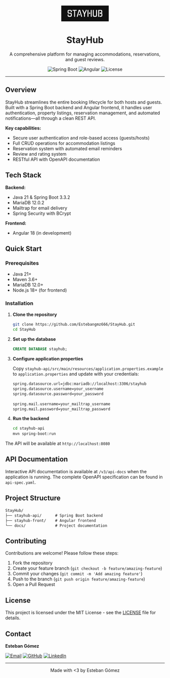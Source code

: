 <p align="center">
  <img src="assets/logo-git.png" alt="StayHub Logo" width="150" height="50">
</p>

<h1 align="center">StayHub</h1>

<p align="center">
  A comprehensive platform for managing accommodations, reservations, and guest reviews.
</p>

<p align="center">
  <img src="https://img.shields.io/badge/Spring%20Boot-3.3.2-6DB33F" alt="Spring Boot">
  <img src="https://img.shields.io/badge/Angular-18-DD0031" alt="Angular">
  <img src="https://img.shields.io/badge/License-MIT-yellow" alt="License">
</p>

---

## Overview

StayHub streamlines the entire booking lifecycle for both hosts and guests. Built with a Spring Boot backend and Angular frontend, it handles user authentication, property listings, reservation management, and automated notifications—all through a clean REST API.

**Key capabilities:**
- Secure user authentication and role-based access (guests/hosts)
- Full CRUD operations for accommodation listings
- Reservation system with automated email reminders
- Review and rating system
- RESTful API with OpenAPI documentation

## Tech Stack

**Backend:**
- Java 21 & Spring Boot 3.3.2
- MariaDB 12.0.2
- Mailtrap for email delivery
- Spring Security with BCrypt

**Frontend:**
- Angular 18 (in development)

## Quick Start

### Prerequisites
- Java 21+
- Maven 3.6+
- MariaDB 12.0+
- Node.js 18+ (for frontend)

### Installation

1. **Clone the repository**
   ```bash
   git clone https://github.com/Estebangmz666/StayHub.git
   cd StayHub
   ```

2. **Set up the database**
   ```sql
   CREATE DATABASE stayhub;
   ```

3. **Configure application properties**
   
   Copy `stayhub-api/src/main/resources/application.properties.example` to `application.properties` and update with your credentials:
   ```properties
   spring.datasource.url=jdbc:mariadb://localhost:3306/stayhub
   spring.datasource.username=your_username
   spring.datasource.password=your_password
   
   spring.mail.username=your_mailtrap_username
   spring.mail.password=your_mailtrap_password
   ```

4. **Run the backend**
   ```bash
   cd stayhub-api
   mvn spring-boot:run
   ```

The API will be available at `http://localhost:8080`

## API Documentation

Interactive API documentation is available at `/v3/api-docs` when the application is running. The complete OpenAPI specification can be found in `api-spec.yaml`.

## Project Structure

```
StayHub/
├── stayhub-api/      # Spring Boot backend
├── stayhub-front/    # Angular frontend
└── docs/             # Project documentation
```

## Contributing

Contributions are welcome! Please follow these steps:

1. Fork the repository
2. Create your feature branch (`git checkout -b feature/amazing-feature`)
3. Commit your changes (`git commit -m 'Add amazing feature'`)
4. Push to the branch (`git push origin feature/amazing-feature`)
5. Open a Pull Request

## License

This project is licensed under the MIT License - see the [LICENSE](LICENSE) file for details.

## Contact

**Esteban Gómez**

[![Email](https://img.shields.io/badge/Email-estebangumy05@gmail.com-lightgrey?style=flat-square)](mailto:estebangumy05@gmail.com)
[![GitHub](https://img.shields.io/badge/GitHub-@estebangmz666-black?style=flat-square&logo=github)](https://github.com/estebangmz666)
[![LinkedIn](https://img.shields.io/badge/LinkedIn-znotkayn-blue?style=flat-square&logo=linkedin)](https://linkedin.com/in/znotkayn)

---

<p align="center">Made with <3 by Esteban Gómez</p>

